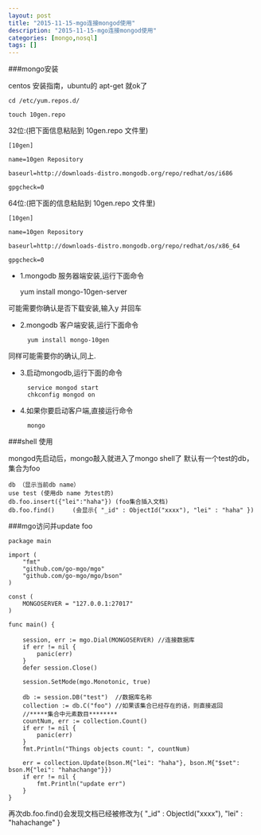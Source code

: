 ```yaml
---
layout: post
title: "2015-11-15-mgo连接mongod使用"
description: "2015-11-15-mgo连接mongod使用"
categories: [mongo,nosql]
tags: []
---
```


###mongo安装

centos 安装指南，ubuntu的 apt-get 就ok了

	cd /etc/yum.repos.d/

	touch 10gen.repo 

32位:(把下面信息粘贴到 10gen.repo 文件里)

	[10gen]  
	
	name=10gen Repository  
	
	baseurl=http://downloads-distro.mongodb.org/repo/redhat/os/i686  
	
	gpgcheck=0 

64位:(把下面的信息粘贴到 10gen.repo 文件里)

	[10gen]  
	
	name=10gen Repository  
	
	baseurl=http://downloads-distro.mongodb.org/repo/redhat/os/x86_64  
	
	gpgcheck=0

* 1.mongodb 服务器端安装,运行下面命令

	yum install mongo-10gen-server  

可能需要你确认是否下载安装,输入y 并回车



* 2.mongodb 客户端安装,运行下面命令

		yum install mongo-10gen

同样可能需要你的确认,同上.

* 3.启动mongodb,运行下面的命令

		service mongod start
		chkconfig mongod on

* 4.如果你要启动客户端,直接运行命令

		mongo

###shell 使用

mongod先启动后，mongo敲入就进入了mongo shell了
默认有一个test的db，集合为foo
	
	db （显示当前db name）
	use test (使用db name 为test的)
	db.foo.insert({"lei":"haha"}) (foo集合插入文档)
	db.foo.find()     (会显示{ "_id" : ObjectId("xxxx"), "lei" : "haha" })


###mgo访问并update foo

	package main

	import (
		"fmt"
		"github.com/go-mgo/mgo"
		"github.com/go-mgo/mgo/bson"
	)
	
	const (
		MONGOSERVER = "127.0.0.1:27017"
	)
	
	func main() {
	
		session, err := mgo.Dial(MONGOSERVER) //连接数据库
		if err != nil {
			panic(err)
		}
		defer session.Close()
	
		session.SetMode(mgo.Monotonic, true)
	
		db := session.DB("test")  //数据库名称
		collection := db.C("foo") //如果该集合已经存在的话，则直接返回
		//*****集合中元素数目********
		countNum, err := collection.Count()
		if err != nil {
			panic(err)
		}
		fmt.Println("Things objects count: ", countNum)
	
		err = collection.Update(bson.M{"lei": "haha"}, bson.M{"$set": bson.M{"lei": "hahachange"}})
		if err != nil {
			fmt.Println("update err")
		}
	}


再次db.foo.find()会发现文档已经被修改为{ "_id" : ObjectId("xxxx"), "lei" : "hahachange" }
